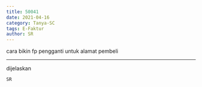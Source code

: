 ```yaml
---
title: 50041
date: 2021-04-16
category: Tanya-SC
tags: E-Faktur
author: SR
---
```


cara bikin fp pengganti untuk alamat pembeli

---

dijelaskan

`SR`
